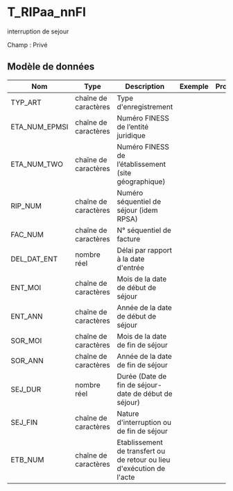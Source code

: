# T_RIPaa_nnFI

interruption de sejour

Champ : Privé


## Modèle de données

|Nom|Type|Description|Exemple|Propriétés|
|-|-|-|-|-|
|TYP_ART|chaîne de caractères|Type d'enregistrement|||
|ETA_NUM_EPMSI|chaîne de caractères|Numéro FINESS de l’entité juridique|||
|ETA_NUM_TWO|chaîne de caractères|Numéro FINESS de l’établissement (site géographique)|||
|RIP_NUM|chaîne de caractères|Numéro séquentiel de séjour (idem RPSA)|||
|FAC_NUM|chaîne de caractères|N° séquentiel de facture|||
|DEL_DAT_ENT|nombre réel|Délai par rapport à la date d'entrée|||
|ENT_MOI|chaîne de caractères|Mois de la date de début de séjour|||
|ENT_ANN|chaîne de caractères|Année de la date de début de séjour|||
|SOR_MOI|chaîne de caractères|Mois de la date de fin de séjour|||
|SOR_ANN|chaîne de caractères|Année de la date de fin de séjour|||
|SEJ_DUR|nombre réel|Durée (Date de fin de séjour-date de début de séjour)|||
|SEJ_FIN|chaîne de caractères|Nature d'interruption ou de fin de séjour|||
|ETB_NUM|chaîne de caractères|Etablissement de transfert ou de retour ou lieu d'exécution de l'acte|||
